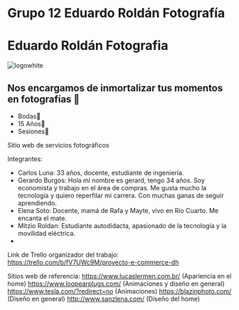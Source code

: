 # Grupo 12 Eduardo Roldán Fotografía
# **Eduardo Roldán Fotografia** 
![logowhite](https://user-images.githubusercontent.com/77336492/131771171-c498be79-fa6c-4434-8063-90208bcec93e.png)
## **Nos encargamos de inmortalizar tus momentos en fotografías 📸**
* Bodas👰
* 15 Años👸
* Sesiones🤵

Sitio web de servicios fotográficos

Integrantes:
* Carlos Luna: 33 años, docente, estudiante de ingeniería.
* Gerardo Burgos: Hola mi nombre es gerard, tengo 34 años. Soy economista y trabajo en el área de compras. Me gusta mucho la tecnología y quiero reperfilar mi carrera. Con muchas ganas de seguir aprendiendo.
* Elena Soto: Docente, mamá de Rafa y Mayte, vivo en Río Cuarto. Me encanta el mate.
* Mitzio Roldan: Estudiante autodidacta, apasionado de la tecnología y la movilidad eléctrica.
*
Link de Trello organizador del trabajo:
https://trello.com/b/fV7UWc9M/proyecto-e-commerce-dh

Sitios web de referencia:
https://www.lucaslermen.com.br/ (Apariencia en el home)
https://www.loopearplugs.com/ (Animaciones y diseño en general)
https://www.tesla.com/?redirect=no (Animaciones)
https://blazinphoto.com/ (Diseño en general)
http://www.sanzlena.com/ (Diseño del home)
